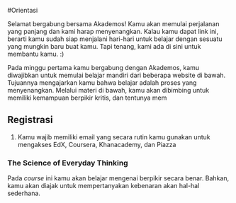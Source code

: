 #Orientasi

Selamat bergabung bersama Akademos! Kamu akan memulai perjalanan yang panjang dan kami harap menyenangkan. Kalau kamu dapat link ini, berarti kamu sudah siap menjalani hari-hari untuk belajar dengan sesuatu yang mungkin baru buat kamu. Tapi tenang, kami ada di sini untuk membantu kamu. :)

Pada minggu pertama kamu bergabung dengan Akademos, kamu diwajibkan untuk memulai belajar mandiri dari beberapa website di bawah. Tujuannya mengajarkan kamu bahwa belajar adalah proses yang menyenangkan. Melalui materi di bawah, kamu akan dibimbing untuk memiliki kemampuan berpikir kritis, dan tentunya mem

## Registrasi
1. Kamu wajib memiliki email yang secara rutin kamu gunakan untuk mengakses EdX, Coursera, Khanacademy, dan Piazza


### The Science of Everyday Thinking 

Pada *course* ini kamu akan belajar mengenai berpikir secara benar. Bahkan, kamu akan diajak untuk mempertanyakan kebenaran akan hal-hal sederhana. 
